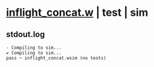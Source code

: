 # [inflight_concat.w](../../../../examples/tests/valid/inflight_concat.w) | test | sim

## stdout.log
```log
- Compiling to sim...
✔ Compiling to sim...
pass ─ inflight_concat.wsim (no tests)
```

